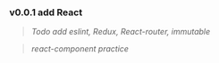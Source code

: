 ### v0.0.1 add React
> *Todo add eslint, Redux, React-router, immutable*

> *react-component practice*
